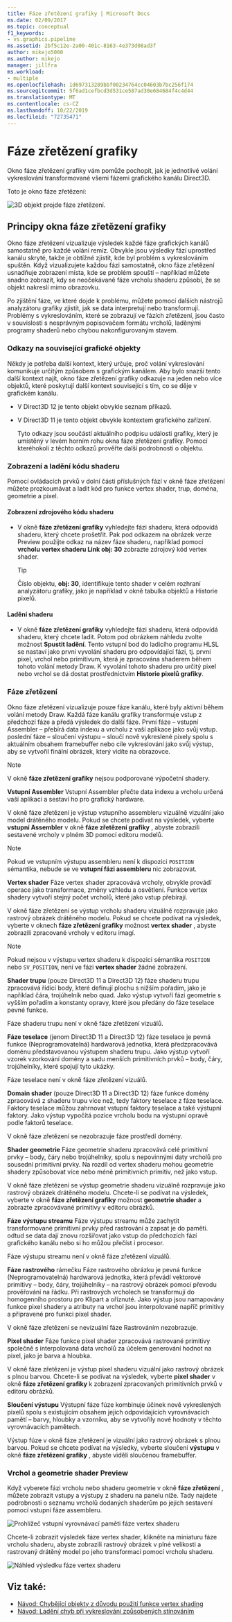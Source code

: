 ```yaml
---
title: Fáze zřetězení grafiky | Microsoft Docs
ms.date: 02/09/2017
ms.topic: conceptual
f1_keywords:
- vs.graphics.pipeline
ms.assetid: 2bf5c12e-2a00-401c-8163-4e373d08ad3f
author: mikejo5000
ms.author: mikejo
manager: jillfra
ms.workload:
- multiple
ms.openlocfilehash: 1d697313289bbf00234764cc04603b7bc256f174
ms.sourcegitcommit: 5f6ad1cefbcd3d531ce587ad30e684684f4c4d44
ms.translationtype: MT
ms.contentlocale: cs-CZ
ms.lasthandoff: 10/22/2019
ms.locfileid: "72735471"
---
```

# <a name="graphics-pipeline-stages"></a>Fáze zřetězení grafiky
Okno fáze zřetězení grafiky vám pomůže pochopit, jak je jednotlivé volání vykreslování transformované všemi fázemi grafického kanálu Direct3D.

 Toto je okno fáze zřetězení:

 ![3D objekt projde fáze zřetězení.](media/gfx_diag_demo_pipeline_stages_orientation.png)

## <a name="understanding-the-graphics-pipeline-stages-window"></a>Principy okna fáze zřetězení grafiky
 Okno fáze zřetězení vizualizuje výsledek každé fáze grafických kanálů samostatně pro každé volání remíz. Obvykle jsou výsledky fází uprostřed kanálu skryté, takže je obtížné zjistit, kde byl problém s vykreslováním spuštěn. Když vizualizujete každou fázi samostatně, okno fáze zřetězení usnadňuje zobrazení místa, kde se problém spouští – například můžete snadno zobrazit, kdy se neočekávaně fáze vrcholu shaderu způsobí, že se objekt nakreslí mimo obrazovku.

 Po zjištění fáze, ve které dojde k problému, můžete pomocí dalších nástrojů analyzátoru grafiky zjistit, jak se data interpretují nebo transformují. Problémy s vykreslováním, které se zobrazují ve fázích zřetězení, jsou často v souvislosti s nesprávným popisovačem formátu vrcholů, laděnými programy shaderů nebo chybou nakonfigurovaným stavem.

### <a name="links-to-related-graphics-objects"></a>Odkazy na související grafické objekty
 Někdy je potřeba další kontext, který určuje, proč volání vykreslování komunikuje určitým způsobem s grafickým kanálem. Aby bylo snazší tento další kontext najít, okno fáze zřetězení grafiky odkazuje na jeden nebo více objektů, které poskytují další kontext související s tím, co se děje v grafickém kanálu.

- V Direct3D 12 je tento objekt obvykle seznam příkazů.

- V Direct3D 11 je tento objekt obvykle kontextem grafického zařízení.

  Tyto odkazy jsou součástí aktuálního podpisu události grafiky, který je umístěný v levém horním rohu okna fáze zřetězení grafiky. Pomocí kteréhokoli z těchto odkazů prověřte další podrobnosti o objektu.

### <a name="viewing-and-debugging-shader-code"></a>Zobrazení a ladění kódu shaderu
 Pomocí ovládacích prvků v dolní části příslušných fází v okně fáze zřetězení můžete prozkoumávat a ladit kód pro funkce vertex shader, trup, doména, geometrie a pixel.

#### <a name="to-view-a-shaders-source-code"></a>Zobrazení zdrojového kódu shaderu

- V okně **fáze zřetězení grafiky** vyhledejte fázi shaderu, která odpovídá shaderu, který chcete prošetřit. Pak pod odkazem na obrázek verze Preview použijte odkaz na název fáze shaderu, například pomocí **vrcholu vertex shaderu Link obj: 30** zobrazte zdrojový kód vertex shader.

    > [!TIP]
    > Číslo objektu, **obj: 30**, identifikuje tento shader v celém rozhraní analyzátoru grafiky, jako je například v okně tabulka objektů a Historie pixelů.

#### <a name="to-debug-a-shader"></a>Ladění shaderu

- V okně **fáze zřetězení grafiky** vyhledejte fázi shaderu, která odpovídá shaderu, který chcete ladit. Potom pod obrázkem náhledu zvolte možnost **Spustit ladění**. Tento vstupní bod do ladicího programu HLSL se nastaví jako první vyvolání shaderu pro odpovídající fázi, tj. první pixel, vrchol nebo primitivum, která je zpracována shaderem během tohoto volání metody Draw. K vyvolání tohoto shaderu pro určitý pixel nebo vrchol se dá dostat prostřednictvím **Historie pixelů grafiky**.

### <a name="the-pipeline-stages"></a>Fáze zřetězení
 Okno fáze zřetězení vizualizuje pouze fáze kanálu, které byly aktivní během volání metody Draw. Každá fáze kanálu grafiky transformuje vstup z předchozí fáze a předá výsledek do další fáze. První fáze – vstupní Assembler – přebírá data indexu a vrcholu z vaší aplikace jako svůj vstup. poslední fáze – sloučení výstupu – sloučí nově vykreslené pixely spolu s aktuálním obsahem framebuffer nebo cíle vykreslování jako svůj výstup, aby se vytvořil finální obrázek, který vidíte na obrazovce.

> [!NOTE]
> V okně **fáze zřetězení grafiky** nejsou podporované výpočetní shadery.

 **Vstupní Assembler** Vstupní Assembler přečte data indexu a vrcholu určená vaší aplikací a sestaví ho pro grafický hardware.

 V okně fáze zřetězení je výstup vstupního assembleru vizuálně vizuální jako model drátěného modelu. Pokud se chcete podívat na výsledek, vyberte **vstupní Assembler** v okně **fáze zřetězení grafiky** , abyste zobrazili sestavené vrcholy v plném 3D pomocí editoru modelů.

> [!NOTE]
> Pokud ve vstupním výstupu assembleru není k dispozici `POSITION` sémantika, nebude se ve **vstupní fázi assembleru** nic zobrazovat.

 **Vertex shader** Fáze vertex shader zpracovává vrcholy, obvykle provádí operace jako transformace, změny vzhledu a osvětlení. Funkce vertex shadery vytvoří stejný počet vrcholů, které jako vstup přebírají.

 V okně fáze zřetězení se výstup vrcholu shaderu vizuálně rozpravuje jako rastrový obrázek drátěného modelu. Pokud se chcete podívat na výsledek, vyberte v oknech **fáze zřetězení grafiky** možnost **vertex shader** , abyste zobrazili zpracované vrcholy v editoru imagí.

> [!NOTE]
> Pokud nejsou v výstupu vertex shaderu k dispozici sémantika `POSITION` nebo `SV_POSITION`, není ve fázi **vertex shader** žádné zobrazení.

 **Shader trupu** (pouze Direct3D 11 a Direct3D 12) fáze shaderu trupu zpracovává řídicí body, které definují plochu s nižším pořadím, jako je například čára, trojúhelník nebo quad. Jako výstup vytvoří fázi geometrie s vyšším pořadím a konstanty opravy, které jsou předány do fáze teselace pevné funkce.

 Fáze shaderu trupu není v okně fáze zřetězení vizuálů.

 **Fáze teselace** (jenom Direct3D 11 a Direct3D 12) fáze teselace je pevná funkce (Neprogramovatelná) hardwarová jednotka, která předzpracovává doménu představovanou výstupem shaderu trupu. Jako výstup vytvoří vzorek vzorkování domény a sadu menších primitivních prvků – body, čáry, trojúhelníky, které spojují tyto ukázky.

 Fáze teselace není v okně fáze zřetězení vizuálů.

 **Domain shader** (pouze Direct3D 11 a Direct3D 12) fáze funkce domény zpracovává z shaderu trupu více než, tedy faktory teselace z fáze teselace. Faktory teselace můžou zahrnovat vstupní faktory teselace a také výstupní faktory. Jako výstup vypočítá pozice vrcholu bodu na výstupní opravě podle faktorů teselace.

 V okně fáze zřetězení se nezobrazuje fáze prostředí domény.

 **Shader geometrie** Fáze geometrie shaderu zpracovává celé primitivní prvky – body, čáry nebo trojúhelníky, spolu s nepovinnými daty vrcholů pro sousední primitivní prvky. Na rozdíl od vertex shaderu mohou geometrie shadery způsobovat více nebo méně primitivních primitiv, než jako vstup.

 V okně fáze zřetězení se výstup geometrie shaderu vizuálně rozpravuje jako rastrový obrázek drátěného modelu. Chcete-li se podívat na výsledek, vyberte v okně **fáze zřetězení grafiky** možnost **geometrie shader** a zobrazte zpracovávané primitivy v editoru obrázků.

 **Fáze výstupu streamu** Fáze výstupu streamu může zachytit transformované primitivní prvky před rastrování a zapsat je do paměti. odtud se data dají znovu rozšiřovat jako vstup do předchozích fází grafického kanálu nebo si ho můžou přečíst i procesor.

 Fáze výstupu streamu není v okně fáze zřetězení vizuálů.

 **Fáze rastrového** rámečku Fáze rastrového obrázku je pevná funkce (Neprogramovatelná) hardwarová jednotka, která převádí vektorové primitivy – body, čáry, trojúhelníky – na rastrový obrázek pomocí převodu prověřování na řádku. Při rastrových vrcholech se transformují do homogenního prostoru pro Klipart a oříznuté. Jako výstup jsou namapovány funkce pixel shadery a atributy na vrchol jsou interpolované napříč primitivy a připravené pro funkci pixel shader.

 V okně fáze zřetězení se nevizuální fáze Rastrováním nezobrazuje.

 **Pixel shader** Fáze funkce pixel shader zpracovává rastrované primitivy společně s interpolovaná data vrcholů za účelem generování hodnot na pixel, jako je barva a hloubka.

 V okně fáze zřetězení je výstup pixel shaderu vizuální jako rastrový obrázek s plnou barvou. Chcete-li se podívat na výsledek, vyberte **pixel shader** v okně **fáze zřetězení grafiky** k zobrazení zpracovaných primitivních prvků v editoru obrázků.

 **Sloučení výstupu** Výstupní fáze fúze kombinuje účinek nově vykreslených pixelů spolu s existujícím obsahem jejich odpovídajících vyrovnávacích pamětí – barvy, hloubky a vzorníku, aby se vytvořily nové hodnoty v těchto vyrovnávacích pamětech.

 Výstup fúze v okně fáze zřetězení je vizuální jako rastrový obrázek s plnou barvou. Pokud se chcete podívat na výsledky, vyberte sloučení **výstupu** v okně **fáze zřetězení grafiky** , abyste viděli sloučenou framebuffer.

### <a name="vertex-and-geometry-shader-preview"></a>Vrchol a geometrie shader Preview
 Když vyberete fázi vrcholu nebo shaderu geometrie v okně **fáze zřetězení** , můžete zobrazit vstupy a výstupy z shaderu na panelu níže.  Tady najdete podrobnosti o seznamu vrcholů dodaných shaderům po jejich sestavení pomocí vstupní fáze assembleru.

 ![Prohlížeč vstupní vyrovnávací paměti fáze vertex shaderu](media/gfx_diag_vertex_shader_inbuffers.png)

 Chcete-li zobrazit výsledek fáze vertex shader, klikněte na miniaturu fáze vrcholu shaderu, abyste zobrazili rastrový obrázek v plné velikosti a rastrovaný drátěný model po jeho transformaci pomocí vrcholu shaderu.

 ![Náhled výsledku fáze vertex shaderu](media/gfx_diag_vertex_shader_preview.png)

## <a name="see-also"></a>Viz také:
- [Návod: Chybějící objekty z důvodu použití funkce vertex shading](walkthrough-missing-objects-due-to-vertex-shading.md)
- [Návod: Ladění chyb při vykreslování způsobených stínováním](walkthrough-debugging-rendering-errors-due-to-shading.md)